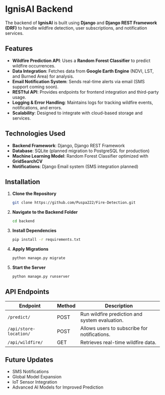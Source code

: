 # IgnisAI Backend

The backend of **IgnisAI** is built using **Django** and **Django REST Framework (DRF)** to handle wildfire detection, user subscriptions, and notification services.

## Features

- **Wildfire Prediction API**: Uses a **Random Forest Classifier** to predict wildfire occurrences.
- **Data Integration**: Fetches data from **Google Earth Engine** (NDVI, LST, and Burned Area) for analysis.
- **Email Notification System**: Sends real-time alerts via email (SMS support coming soon).
- **RESTful API**: Provides endpoints for frontend integration and third-party usage.
- **Logging & Error Handling**: Maintains logs for tracking wildfire events, notifications, and errors.
- **Scalability**: Designed to integrate with cloud-based storage and services.

## Technologies Used

- **Backend Framework**: Django, Django REST Framework
- **Database**: SQLite (planned migration to PostgreSQL for production)
- **Machine Learning Model**: Random Forest Classifier optimized with **GridSearchCV**
- **Notifications**: Django Email system (SMS integration planned)

## Installation

1. **Clone the Repository**

    ```sh
    git clone https://github.com/Puspa222/Fire-Detection.git
    ```

2. **Navigate to the Backend Folder**

    ```sh
    cd backend
    ```

3. **Install Dependencies**

    ```sh
    pip install -r requirements.txt
    ```

4. **Apply Migrations**

    ```sh
    python manage.py migrate
    ```

5. **Start the Server**

    ```sh
    python manage.py runserver
    ```

## API Endpoints

| Endpoint               | Method | Description                                    |
|------------------------|--------|------------------------------------------------|
| `/predict/`            | POST   | Run wildfire prediction and system evaluation.|
| `/api/store-location/` | POST   | Allows users to subscribe for notifications.   |
| `/api/wildfire/`       | GET    | Retrieves real-time wildfire data.             |

## Future Updates

- SMS Notifications
- Global Model Expansion
- IoT Sensor Integration
- Advanced AI Models for Improved Prediction
